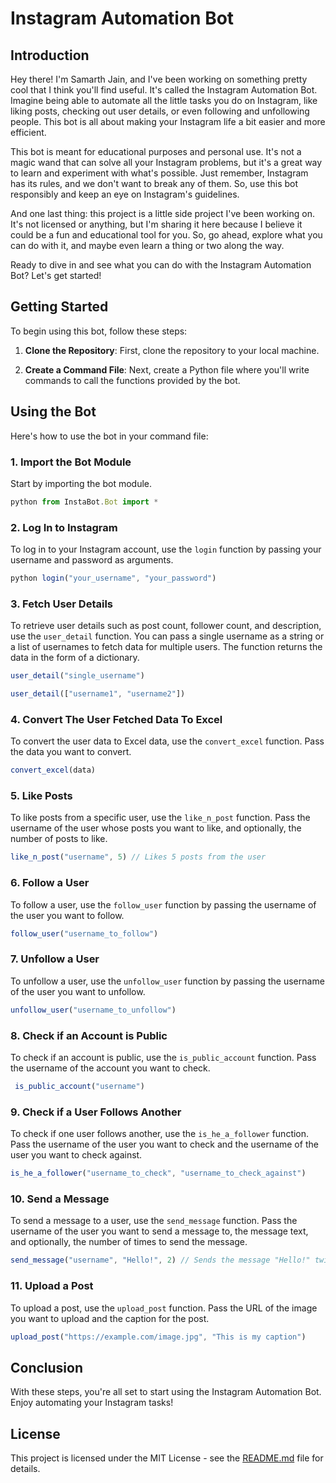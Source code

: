 # Instagram Automation Bot

## Introduction

Hey there! I'm Samarth Jain, and I've been working on something pretty cool that I think you'll find useful. It's called the Instagram Automation Bot. Imagine being able to automate all the little tasks you do on Instagram, like liking posts, checking out user details, or even following and unfollowing people. This bot is all about making your Instagram life a bit easier and more efficient.

This bot is meant for educational purposes and personal use. It's not a magic wand that can solve all your Instagram problems, but it's a great way to learn and experiment with what's possible. Just remember, Instagram has its rules, and we don't want to break any of them. So, use this bot responsibly and keep an eye on Instagram's guidelines.

And one last thing: this project is a little side project I've been working on. It's not licensed or anything, but I'm sharing it here because I believe it could be a fun and educational tool for you. So, go ahead, explore what you can do with it, and maybe even learn a thing or two along the way.

Ready to dive in and see what you can do with the Instagram Automation Bot? Let's get started!

## Getting Started

To begin using this bot, follow these steps:

1. **Clone the Repository**: First, clone the repository to your local machine.

2. **Create a Command File**: Next, create a Python file where you'll write commands to call the functions provided by the bot.

## Using the Bot

Here's how to use the bot in your command file:

### 1. **Import the Bot Module**

Start by importing the bot module.

```javascript
python from InstaBot.Bot import *
```

### 2. **Log In to Instagram**

To log in to your Instagram account, use the `login` function by passing your username and password as arguments.

```javascript
python login("your_username", "your_password")
```

### 3. **Fetch User Details**

To retrieve user details such as post count, follower count, and description, use the `user_detail` function. You can pass a single username as a string or a list of usernames to fetch data for multiple users. The function returns the data in the form of a dictionary.

```javascript
user_detail("single_username")
```
```javascript
user_detail(["username1", "username2"])
```


### 4. **Convert The User Fetched Data To Excel**

To convert the user data to Excel data, use the `convert_excel` function. Pass the data you want to convert.

```javascript
convert_excel(data)
```


### 5. **Like Posts**

To like posts from a specific user, use the `like_n_post` function. Pass the username of the user whose posts you want to like, and optionally, the number of posts to like.

```javascript
like_n_post("username", 5) // Likes 5 posts from the user
```


### 6. **Follow a User**

To follow a user, use the `follow_user` function by passing the username of the user you want to follow.

```javascript
follow_user("username_to_follow")
```

### 7. **Unfollow a User**

To unfollow a user, use the `unfollow_user` function by passing the username of the user you want to unfollow.

```javascript
unfollow_user("username_to_unfollow")
```


### 8. **Check if an Account is Public**

To check if an account is public, use the `is_public_account` function. Pass the username of the account you want to check.



```javascript
 is_public_account("username")
```

### 9. **Check if a User Follows Another**

To check if one user follows another, use the `is_he_a_follower` function. Pass the username of the user you want to check and the username of the user you want to check against.



```javascript
is_he_a_follower("username_to_check", "username_to_check_against")
```

### 10. **Send a Message**

To send a message to a user, use the `send_message` function. Pass the username of the user you want to send a message to, the message text, and optionally, the number of times to send the message.

```javascript
send_message("username", "Hello!", 2) // Sends the message "Hello!" twice
```

### 11. **Upload a Post**

To upload a post, use the `upload_post` function. Pass the URL of the image you want to upload and the caption for the post.

```javascript
upload_post("https://example.com/image.jpg", "This is my caption")
```


## Conclusion

With these steps, you're all set to start using the Instagram Automation Bot. Enjoy automating your Instagram tasks!

## License

This project is licensed under the MIT License - see the [README.md](README.md) file for details.

